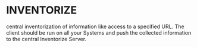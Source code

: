 INVENTORIZE
===========

central inventorization of information like access to a specified URL.
The client should be run on all your Systems and push the collected information to the central Inventorize Server.
